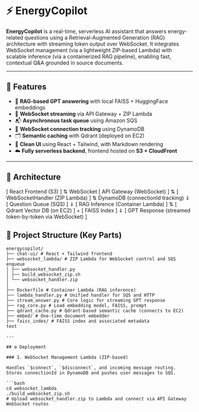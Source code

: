# ⚡️ EnergyCopilot

**EnergyCopilot** is a real-time, serverless AI assistant that answers energy-related questions using a Retrieval-Augmented Generation (RAG) architecture with streaming token output over WebSocket. It integrates WebSocket management (via a lightweight ZIP-based Lambda) with scalable inference (via a containerized RAG pipeline), enabling fast, contextual Q&A grounded in source documents.

---

## 🚀 Features

- 🧠 **RAG-based GPT answering** with local FAISS + HuggingFace embeddings
- 📡 **WebSocket streaming** via API Gateway + ZIP Lambda
- 📬 **Asynchronous task queue** using Amazon SQS
- 🔗 **WebSocket connection tracking** using DynamoDB
- 🗂 **Semantic caching** with Qdrant (deployed on EC2)
- 🧼 **Clean UI** using React + Tailwind, with Markdown rendering
- ☁️ **Fully serverless backend**, frontend hosted on **S3 + CloudFront**

---

## 🧱 Architecture

[ React Frontend (S3) ]
⇅ WebSocket
[ API Gateway (WebSocket) ]
⇅
[ WebSocketHandler (ZIP Lambda) ]
⇅ DynamoDB (connectionId tracking)
⇓
[ Question Queue (SQS) ]
⇓
[ RAG Inference (Container Lambda) ]
⇅
[ Qdrant Vector DB (on EC2) ] + [ FAISS Index ]
⇓
[ GPT Response (streamed token-by-token via WebSocket) ]

## 📁 Project Structure (Key Parts)
```text
energycopilot/
├── chat-ui/ # React + Tailwind frontend
├── websocket_lambda/ # ZIP Lambda for WebSocket control and SQS enqueue
│ ├── websocket_handler.py
│ ├── build_websocket_zip.sh
│ └── websocket_handler.zip
│
├── Dockerfile # Container Lambda (RAG inference)
├── lambda_handler.py # Unified handler for SQS and HTTP
├── stream_answer.py # Core logic for streaming GPT response
├── rag_core.py # Load embedding model, FAISS, prompt
├── qdrant_cache.py # Qdrant-based semantic cache (connects to EC2)
├── embed/ # One-time document embedder
├── faiss_index/ # FAISS index and associated metadata
text

---

## ⚙️ Deployment

### 1. WebSocket Management Lambda (ZIP-based)

Handles `$connect`, `$disconnect`, and incoming message routing. Stores connectionId in DynamoDB and pushes user messages to SQS.

```bash
cd websocket_lambda
./build_websocket_zip.sh
# Upload websocket_handler.zip to Lambda and connect via API Gateway WebSocket routes



